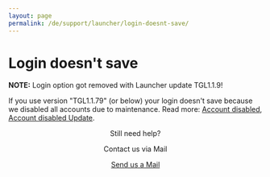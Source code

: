 ```yaml
---
layout: page
permalink: /de/support/launcher/login-doesnt-save/
---
```


# Login doesn't save

**NOTE:** Login option got removed with Launcher update TGL1.1.9!

If you use version "TGL1.1.79" (or below) your login doesn't save because we disabled all accounts due to maintenance. Read more: [Account disabled](https://www.tfngames.tk/news/accounts-disabled), [Account disabled Update](https://www.tfngames.tk/news/accounts-disabled-update).

<div>
<center>
<p class="font-weight-bolder">Still need help?</p>
<p class="font-weight-normal">Contact us via Mail</p>
<a class="btn btn-info" href="mailto://contact@tfngames.tk" role="button">Send us a Mail</a>
</center>
</div>